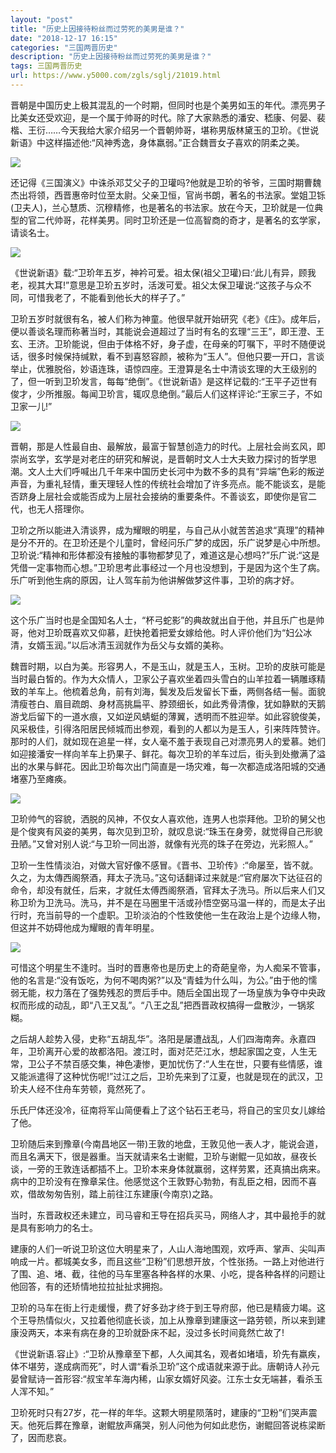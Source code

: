 ```yaml
---
layout: "post"
title: "历史上因接待粉丝而过劳死的美男是谁？"
date: "2018-12-17 16:15"
categories: "三国两晋历史"
description: "历史上因接待粉丝而过劳死的美男是谁？"
tags: 三国两晋历史
url: https://www.y5000.com/zgls/sglj/21019.html
---
```






晋朝是中国历史上极其混乱的一个时期，但同时也是个美男如玉的年代。漂亮男子比美女还受欢迎，是一个属于帅哥的时代。除了大家熟悉的潘安、嵇康、何晏、裴楷、王衍……今天我给大家介绍另一个晋朝帅哥，堪称男版林黛玉的卫玠。《世说新语》中这样描述他:“风神秀逸，身体羸弱。”正合魏晋女子喜欢的阴柔之美。

![](https://img.y5000.com/uploads/allimg/170505/09224C4c-0.jpg)

还记得《三国演义》中诛杀邓艾父子的卫瓘吗?他就是卫玠的爷爷，三国时期曹魏杰出将领，西晋惠帝时位至太尉。父亲卫恒，官尚书朗，著名的书法家。堂姐卫铄(卫夫人)，兰心慧质、沉穆精修，也是著名的书法家。放在今天，卫玠就是一位典型的官二代帅哥，花样美男。同时卫玠还是一位高智商的奇才，是著名的玄学家，请谈名士。

![](https://img.y5000.com/uploads/allimg/170505/09224631D-1.jpg)

《世说新语》载:“卫玠年五岁，神衿可爱。祖太保(祖父卫瓘)曰:‘此儿有异，顾我老，视其大耳!”意思是卫玠五岁时，活泼可爱。祖父太保卫瓘说:“这孩子与众不同，可惜我老了，不能看到他长大的样子了。”

卫玠五岁时就很有名，被人们称为神童。他很早就开始研究《老》《庄》。成年后，便以善谈名理而称著当时，其能说会道超过了当时有名的玄理“三王”，即王澄、王玄、王济。卫玠能说，但由于体格不好，身子虚，在母亲的叮嘱下，平时不随便说话，很多时候保持缄默，看不到喜怒容颜，被称为“玉人”。但他只要一开口，言谈举止，优雅脱俗，妙语连珠，语惊四座。王澄算是名士中清谈玄理的大王级别的了，但一听到卫玠发言，每每“绝倒”。《世说新语》是这样记载的:“王平子迈世有俊才，少所推服。每闻卫玠言，辄叹息绝倒。”最后人们这样评论:“王家三子，不如卫家一儿!”

![](https://img.y5000.com/uploads/allimg/170505/09224BK8-2.jpg)

晋朝，那是人性最自由、最解放，最富于智慧创造力的时代。上层社会尚玄风，即崇尚玄学，玄学是对老庄的研究和解说，是晋朝时文人士大夫致力探讨的哲学思潮。文人土大们呼喊出几千年来中国历史长河中为数不多的具有“异端”色彩的叛逆声音，为重礼轻情，重天理轻人性的传统社会增加了许多亮点。能不能谈玄，是能否跻身上层社会或能否成为上层社会接纳的重要条件。不善谈玄，即使你是官二代，也无人搭理你。

卫玠之所以能进入清谈界，成为耀眼的明星，与自己从小就苦苦追求“真理”的精神是分不开的。在卫玠还是个儿童时，曾经问乐广梦的成因，乐广说梦是心中所想。卫玠说:“精神和形体都没有接触的事物都梦见了，难道这是心想吗?”乐广说:“这是凭借一定事物而心想。”卫玠思考此事经过一个月也没想到，于是因为这个生了病。乐广听到他生病的原因，让人驾车前为他讲解做梦这件事，卫玠的病才好。

![](https://img.y5000.com/uploads/allimg/170505/0922462J3-3.jpg)

这个乐广当时也是全国知名人士，“杯弓蛇影”的典故就出自于他，并且乐广也是帅哥，他对卫玠既喜欢又仰慕，赶快抢着把爱女嫁给他。时人评价他们为“妇公冰清，女婿玉润。”以后冰清玉润就作为岳父与女婿的美称。

魏晋时期，以白为美。形容男人，不是玉山，就是玉人，玉树。卫玠的皮肤可能是当时最白皙的。作为大众情人，卫家公子喜欢坐着四头雪白的山羊拉着一辆雕琢精致的羊车上。他梳着总角，前有刘海，鬓发及后发留长下垂，两侧各结一髻。面貌清瘦苍白、眉目疏朗、身材高挑扁平、脖颈细长，如此秀骨清像，犹如静默的天鹅游戈后留下的一道水痕，又如逆风蜻蜓的薄翼，透明而不胜迎举。如此容貌俊美，风采极佳，引得洛阳居民倾城而出参观，看到的人都以为是玉人，引来阵阵赞许。那时的人们，就如现在追星一样，女人毫不羞于表现自己对漂亮男人的爱慕。她们如迎接潘安一样向羊车上扔果子、鲜花。每次卫玠的羊车过后，街头到处撤满了溢出的水果与鲜花。因此卫玠每次出门简直是一场灾难，每一次都造成洛阳城的交通堵塞乃至瘫痪。

![](https://img.y5000.com/uploads/allimg/170505/09224A547-4.jpg)

卫玠帅气的容貌，洒脱的风神，不仅女人喜欢他，连男人也崇拜他。卫玠的舅父也是个俊爽有风姿的美男，每次见到卫玠，就叹息说:“珠玉在身旁，就觉得自己形貌丑陋。”又曾对别人说:“与卫玠一同出游，就像有光亮的珠子在旁边，光彩照人。”

卫玠一生性情淡泊，对做大官好像不感冒。《晋书、卫玠传》:“命屡至，皆不就。久之，为太傳西阁祭酒，拜太子洗马。”这句话翻译过来就是:“官府屡次下达征召的命令，却没有就任，后来，才就任太傅西阁祭酒，官拜太子洗马。所以后来人们又称卫玠为卫洗马。洗马，并不是在马圈里干活或孙悟空弼马温一样的，而是太子出行时，充当前导的一个虚职。卫玠淡泊的个性致使他一生在政治上是个边缘人物，但这并不妨碍他成为耀眼的青年明星。

![](https://img.y5000.com/uploads/allimg/170505/09224B032-5.jpg)

可惜这个明星生不逢时。当时的晋惠帝也是历史上的奇葩皇帝，为人痴呆不管事，他的名言是:“没有饭吃，为何不喝肉粥?”以及“青蛙为什么叫，为公。”由于他的懦弱无能，权力落在了强势残忍的贾后手中。随后全国出现了一场皇族为争夺中央政权而形成的动乱，即“八王又乱”。“八王之乱”把西晋政权搞得一盘散沙，一锅浆糊。

之后胡人趁势入侵，史称“五胡乱华”。洛阳是屡遭战乱，人们四海南奔。永嘉四年，卫玠离开心爱的故都洛阳。渡江时，面对茫茫江水，想起家国之变，人生无常，卫公子不禁百感交集，神色凄惨，更加忧伤了:“人生在世，只要有些情感，谁又能派遣得了这种忧伤呢!”过江之后，卫玠先来到了江夏，也就是现在的武汉，卫玠夫人经不住舟车劳顿，竟然死了。

乐氏尸体还没冷，征南将军山简便看上了这个钻石王老马，将自己的宝贝女儿嫁给了他。

卫玠随后来到豫章(今南昌地区一带)王敦的地盘，王敦见他一表人才，能说会道，而且名满天下，很是器重。当天就请来名士谢鲲，卫玠与谢鲲一见如故，昼夜长谈，一旁的王敦连话都插不上。卫玠本来身体就赢弱，这样劳累，还真搞出病来。病中的卫玠没有在豫章呆住。他感觉这个王敦野心勃勃，有乱臣之相，因而不喜欢，借故匆匆告别，踏上前往江东建康(今南京)之路。

当时，东晋政权还未建立，司马睿和王导在招兵买马，网络人才，其中最抢手的就是具有影响力的名士。

建康的人们一听说卫玠这位大明星来了，人山人海地围观，欢呼声、掌声、尖叫声响成一片。都城美女多，而且这些“卫粉”们思想开放，个性张扬。一路上对他进行了围、追、堵、截，往他的马车里塞各种各样的水果、小吃，提各种各样的问题让他回答，有的还矫情地拉拉扯扯求拥抱。

卫玠的马车在街上行走缓慢，费了好多劲才终于到王导府邸，他已是精疲力竭。这个王导热情似火，又拉着他彻底长谈，加上从豫章到建康这一路劳顿，所以来到建康没两天，本来有病在身的卫玠就卧床不起，没过多长时间竟然亡故了!

《世说新语.容止》:“卫玠从豫章至下都，人久闻其名，观者如堵墙，玠先有羸疾，体不堪劳，遂成病而死”，时人谓“看杀卫玠”这个成语就来源于此。唐朝诗人孙元晏曾赋诗一首形容:“叔宝羊车海内稀，山家女婿好风姿。江东士女无端甚，看杀玉人浑不知。”

卫玠死时只有27岁，花一样的年华。这颗大明星陨落时，建康的“卫粉”们哭声震天。他死后葬在豫章，谢鲲放声痛哭，别人问他为何如此悲伤，谢鲲回答说栋梁断了，因而悲哀。

